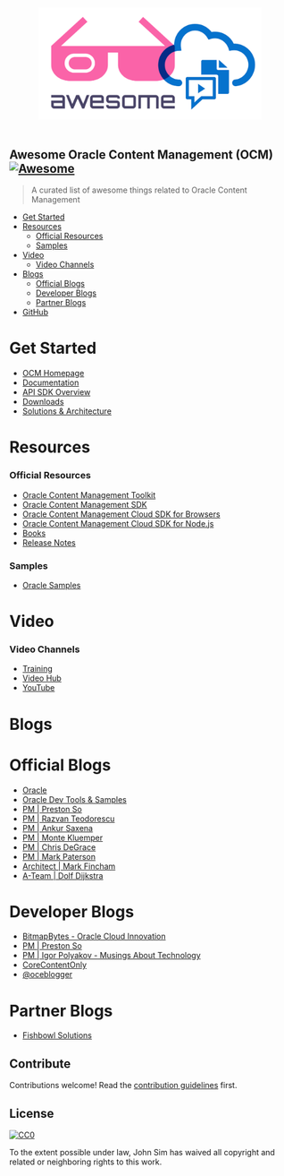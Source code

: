 <p align="center">
  <br>
  <img width="400" src="./awesome.png" alt="logo of awesome-OCM repository">
  <br>
  <br>
</p>

## Awesome Oracle Content Management (OCM) [![Awesome](https://awesome.re/badge.svg)](https://awesome.re)


> A curated list of awesome things related to Oracle Content Management

- [Get Started](#get-started)
- [Resources](#resources)
  - [Official Resources](#official-resources)
  - [Samples](#samples)
- [Video](#video)
  - [Video Channels](#video-channels)
- [Blogs](#resources)
  - [Official Blogs](#official-blogs)
  - [Developer Blogs](#developer-blogs)
  - [Partner Blogs](#partner-blogs)
- [GitHub](#github)

# Get Started
 - [OCM Homepage](https://www.oracle.com/uk/content-management)
 - [Documentation](https://docs.oracle.com/en/cloud/paas/content-cloud/)
 - [API SDK Overview](https://docs.oracle.com/en/cloud/paas/content-cloud/apisdk.html)
 - [Downloads](https://www.oracle.com/content-management/technologies/downloads/)
 - [Solutions & Architecture](https://docs.oracle.com/solutions/?q=&cType=reference-architectures%2Csolution-playbook%2Cbuilt-deployed&sort=date-desc&lang=en)



# Resources

### Official Resources
- [Oracle Content Management Toolkit](https://github.com/oracle/content-and-experience-toolkit)
- [Oracle Content Management SDK](https://github.com/oracle/content-management-sdk)
- [Oracle Content Management Cloud SDK for Browsers](https://github.com/oracle/content-sdk-for-browser)
- [Oracle Content Management Cloud SDK for Node.js](https://github.com/oracle/content-sdk-for-nodejs)
- [Books](https://docs.oracle.com/en/cloud/paas/content-cloud/books.html)
- [Release Notes](https://docs.oracle.com/en/cloud/paas/content-cloud/whats-new/index.html)

### Samples
- [Oracle Samples](https://docs.oracle.com/en/cloud/paas/content-cloud/samples.html)

# Video

### Video Channels
 - [Training](https://docs.oracle.com/en/cloud/paas/content-cloud/videos.html)
 - [Video Hub](https://videohub.oracle.com/tag?tagid=ocm)
 - [YouTube](https://www.youtube.com/playlist?list=PLKCk3OyNwIzs00F4tKn-Q9wfBApaKkEn9)

# Blogs

# Official Blogs
- [Oracle](https://blogs.oracle.com/content-management/)
- [Oracle Dev Tools & Samples](https://blogs.oracle.com/content-management/category/ocm-developer-tools-and-samples)
- [PM | Preston So](https://blogs.oracle.com/authors/preston-so)
- [PM | Razvan Teodorescu](https://blogs.oracle.com/authors/razvan-teodorescu)
- [PM | Ankur Saxena](https://blogs.oracle.com/authors/ankur-saxena)
- [PM | Monte Kluemper](https://blogs.oracle.com/authors/monte-kluemper-x)
- [PM | Chris DeGrace](https://blogs.oracle.com/authors/chris-degrace)
- [PM | Mark Paterson](https://blogs.oracle.com/authors/mark-paterson)
- [Architect | Mark Fincham](https://blogs.oracle.com/authors/mark-fincham)
- [A-Team | Dolf Dijkstra](https://blogs.oracle.com/authors/dolf-dijkstra)

# Developer Blogs
- [BitmapBytes - Oracle Cloud Innovation](https://bitmapbytes.com)
- [PM | Preston So](https://preston.so)
- [PM | Igor Polyakov - Musings About Technology](https://igor-polyakov.com)
- [CoreContentOnly](https://www.corecontentonly.com/)
- [@oceblogger](https://medium.com/@oceblogger)

# Partner Blogs
- [Fishbowl Solutions](https://fishbowlsolutions.com/blog)

## Contribute

Contributions welcome! Read the [contribution guidelines](contributing.md) first.


## License

[![CC0](https://mirrors.creativecommons.org/presskit/buttons/88x31/svg/cc-zero.svg)](https://creativecommons.org/publicdomain/zero/1.0)

To the extent possible under law, John Sim has waived all copyright and
related or neighboring rights to this work.
